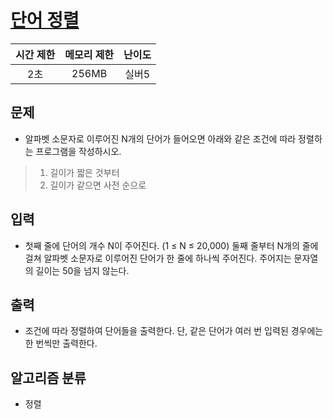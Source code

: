 # [단어 정렬](https://www.acmicpc.net/problem/1181)

|시간 제한|메모리 제한|난이도|
|:-------:|:---------:|:---:|
|2초|256MB|실버5|

## 문제
- 알파벳 소문자로 이루어진 N개의 단어가 들어오면 아래와 같은 조건에 따라 정렬하는 프로그램을 작성하시오.

> 1. 길이가 짧은 것부터
> 2. 길이가 같으면 사전 순으로

## 입력
- 첫째 줄에 단어의 개수 N이 주어진다. (1 ≤ N ≤ 20,000) 둘째 줄부터 N개의 줄에 걸쳐 알파벳 소문자로 이루어진 단어가 한 줄에 하나씩 주어진다. 주어지는 문자열의 길이는 50을 넘지 않는다.

## 출력
- 조건에 따라 정렬하여 단어들을 출력한다. 단, 같은 단어가 여러 번 입력된 경우에는 한 번씩만 출력한다.

## 알고리즘 분류
- 정렬